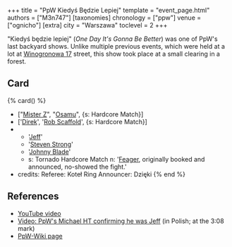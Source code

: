+++
title = "PpW Kiedyś Będzie Lepiej"
template = "event_page.html"
authors = ["M3n747"]
[taxonomies]
chronology = ["ppw"]
venue = ["ognicho"]
[extra]
city = "Warszawa"
toclevel = 2
+++

"Kiedyś będzie lepiej" (_One Day It's Gonna Be Better_) was one of PpW's last backyard shows. Unlike multiple previous events, which were held at a lot at [Winogronowa 17](@/v/winogronowa-17.md) street, this show took place at a small clearing in a forest.

## Card

{% card() %}
- ["[Mister Z](@/w/mister-z.md)", "[Osamu](@/w/osamu.md)", {s: Hardcore Match}]
- ['[Direk](@/w/direk.md)', '[Rob Scaffold](@/w/rob-scaffold.md)', {s: Hardcore Match}]
- - '[Jeff](@/w/michael-ht.md)'
  - '[Steven Strong](@/w/biesiad.md)'
  - '[Johnny Blade](@/w/johnny-blade.md)'
  - s: Tornado Hardcore Match
    n: '[Feager](@/w/feager.md), originally booked and announced, no-showed the fight.'
- credits:
    Referee: Koteł
    Ring Announcer: Dzięki
{% end %}

## References

* [YouTube video](https://www.youtube.com/watch?v=DOAeXjrpmlg)
* [Video: PpW's Michael HT confirming he was Jeff](https://www.youtube.com/live/VlBjnWJRarE?si=LBRL38AjOmYrxW80&t=188) (in Polish; at the 3:08 mark)
* [PpW-Wiki page](http://ppw-fandom.tpwres.pl/ppw-kiedys-bedzie-lepiej-2019)
